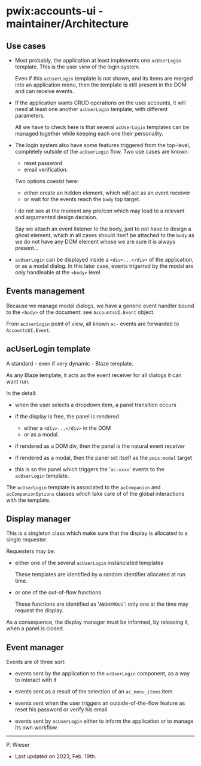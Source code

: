 # pwix:accounts-ui - maintainer/Architecture

## Use cases

- Most probably, the application at least implements one `acUserLogin` template. This is the user view of the login system.

    Even if this `acUserLogin` template is not shown, and its items are merged into an application menu, then the template is still present in the DOM and can receive events.

- If the application wants CRUD operations on the user accounts, it will need at least one another `acUserLogin` template, with different parameters.

    All we have to check here is that several `acUserLogin` templates can be managed together while keeping each one their personality.

- The login system also have some features triggered from the top-level, completely outside of the `acUserLogin` flow. Two use cases are known:

    - reset password
    - email verification.

    Two options coexist here:

    - either create an hidden element, which will act as an event receiver
    - or wait for the events reach the `body` top target.

    I do not see at the moment any pro/con which may lead to a relevant and argumented design decision.

    Say we attach an event listener to the body, just to not have to design a ghost element, which in all cases should itself be attached to the `body` as we do not have any DOM element whose we are sure it is always present...

- `acUserLogin` can be displayed inside a `<div>...</div>` of the application, or as a modal dialog. In this later case, events trigerred by the modal are only handleable at the `<body>` level.

## Events management

Because we manage modal dialogs, we have a generic event handler bound to the `<body>` of the document: see `AccountsUI.Event` object.

From `acUserLogin` point of view, all known `ac-` events are forwarded to `AccountsUI.Event`.

## acUserLogin template

A standard - even if very dynamic - Blaze template.

As any Blaze template, it acts as the event receiver for all dialogs it can want run.

In the detail:

- when the user selects a dropdown item, a panel transition occurs

- if the display is free, the panel is rendered
    - either a `<div>...</div>` in the DOM
    - or as a modal.

- if rendered as a DOM div, then the panel is the natural event receiver

- if rendered as a modal, then the panel set itself as the `pwix:modal` target

- this is so the panel which triggers the '`ac-xxxx`' events to the `acUserLogin` template.

The `acUserLogin` template is associated to the `acCompanion` and `acCompanionOptions` classes which take care of of the global interactions with the template.

## Display manager

This is a singleton class which make sure that the display is allocated to a single requester.

Requesters may be:

- either one of the several `acUserLogin` instanciated templates

    These templates are identified by a random identifier allocated at run time.

- or one of the out-of-flow functions

    These functions are identified as '`ANONYMOUS`': only one at the time may request the display.

As a consequence, the display manager must be informed, by releasing it, when a panel is closed.

## Event manager

Events are of three sort:

- events sent by the application to the `acUserLogin` component, as a way to interact with it

- events sent as a result of the selection of an `ac_menu_items` item

- events sent when the user triggers an outside-of-the-flow feature as reset his password or verify his email

- events sent by `acUserLogin` either to inform the application or to manage its own workflow.

---
P. Wieser
- Last updated on 2023, Feb. 19th.
